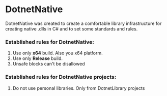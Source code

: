 # DotnetNative

DotnetNative was created to create a comfortable library infrastructure for creating native .dlls in C# and to set some standards and rules.

### Established rules for DotnetNative:
1. Use only **x64** build. Also you x64 platform.
2. Use only **Release** build.
3. Unsafe blocks can't be disallowed

### Established rules for DotnetNative projects:
1. Do not use personal libraries. Only from DotnetLibrary projects
